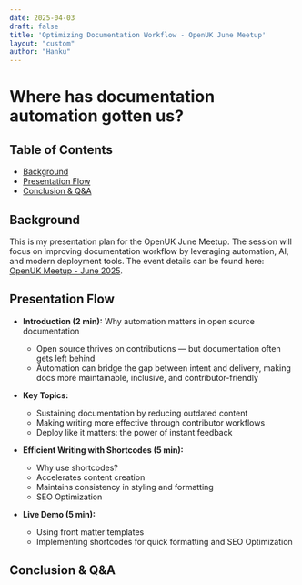 ```yaml
---
date: 2025-04-03
draft: false
title: 'Optimizing Documentation Workflow - OpenUK June Meetup'
layout: "custom"
author: "Hanku"
---
```


# Where has documentation automation gotten us?

## Table of Contents
- [Background](#background)
- [Presentation Flow](#presentation-flow)
- [Conclusion & Q&A](#conclusion--qa)

## Background

This is my presentation plan for the OpenUK June Meetup. The session will focus on improving documentation workflow by leveraging automation, AI, and modern deployment tools. The event details can be found here: [OpenUK Meetup - June 2025](https://www.meetup.com/openuk/events/305734142/).

## Presentation Flow

- **Introduction (2 min):** Why automation matters in open source documentation

    - Open source thrives on contributions — but documentation often gets left behind
    - Automation can bridge the gap between intent and delivery, making docs more maintainable, inclusive, and contributor-friendly

- **Key Topics:**
    - Sustaining documentation by reducing outdated content
    - Making writing more effective through contributor workflows
    - Deploy like it matters: the power of instant feedback

- **Efficient Writing with Shortcodes (5 min):**
    - Why use shortcodes?
    - Accelerates content creation
    - Maintains consistency in styling and formatting
    - SEO Optimization

- **Live Demo (5 min):**
    - Using front matter templates
    - Implementing shortcodes for quick formatting and SEO Optimization

## Conclusion & Q&A